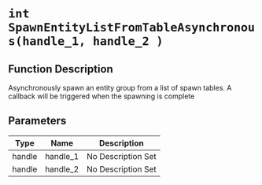 # `int SpawnEntityListFromTableAsynchronous(handle_1, handle_2 )`
## Function Description
Asynchronously spawn an entity group from a list of spawn tables. A callback will be triggered when the spawning is complete
## Parameters
Type|Name|Description
--|--|--
handle|handle_1|No Description Set
handle|handle_2|No Description Set

